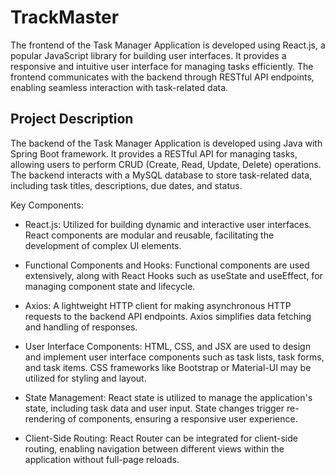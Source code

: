 # TrackMaster 

The frontend of the Task Manager Application is developed using React.js, a popular JavaScript library for building user interfaces. It provides a responsive and intuitive user interface for managing tasks efficiently. The frontend communicates with the backend through RESTful API endpoints, enabling seamless interaction with task-related data.

## Project Description

The backend of the Task Manager Application is developed using Java with Spring Boot framework. It provides a RESTful API for managing tasks, allowing users to perform CRUD (Create, Read, Update, Delete) operations. The backend interacts with a MySQL database to store task-related data, including task titles, descriptions, due dates, and status.

Key Components:

* React.js: Utilized for building dynamic and interactive user interfaces. React components are modular and reusable, facilitating the development of complex UI elements.

* Functional Components and Hooks: Functional components are used extensively, along with React Hooks such as useState and useEffect, for managing component state and lifecycle.

* Axios: A lightweight HTTP client for making asynchronous HTTP requests to the backend API endpoints. Axios simplifies data fetching and handling of responses.

* User Interface Components: HTML, CSS, and JSX are used to design and implement user interface components such as task lists, task forms, and task items. CSS frameworks like Bootstrap or Material-UI may be utilized for styling and layout.

* State Management: React state is utilized to manage the application's state, including task data and user input. State changes trigger re-rendering of components, ensuring a responsive user experience.

* Client-Side Routing: React Router can be integrated for client-side routing, enabling navigation between different views within the application without full-page reloads.
